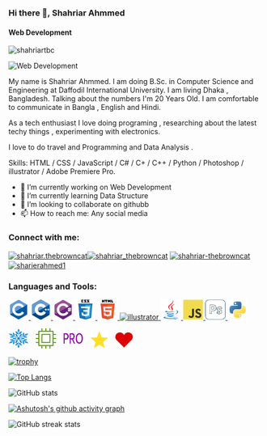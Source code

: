 ### Hi there 👋, Shahriar Ahmmed
#### Web Development 
<p align="left"> <img src="https://komarev.com/ghpvc/?username=shahriartbc&label=Profile%20views&color=0e75b6&style=flat" alt="shahriartbc" /> </p>

![Web Development ](https://scontent.fdac138-1.fna.fbcdn.net/v/t39.30808-6/328626254_956909441877420_1617260337356723835_n.jpg?stp=c0.47.526.526a_dst-jpg_p526x296&_nc_cat=100&ccb=1-7&_nc_sid=09cbfe&_nc_eui2=AeGMsZ7mhXho3TZqD999vvhHcDpWCM9UXidwOlYIz1ReJ9Mra4f73fAWMBNGjkhIOZ2J0Z2cr3hGjv_G-GyTbn-Q&_nc_ohc=QExPpQtrQOEAX-Zxw7m&_nc_ht=scontent.fdac138-1.fna&oh=00_AfDduGDjd8215dK4MFeI8yIVhUMzDAT6FS5DFTIzeSLZIQ&oe=64BEECAC)

My name is Shahriar Ahmmed. I am doing B.Sc. in Computer Science and Engineering at Daffodil International University. I am living Dhaka , Bangladesh. Talking about the numbers I'm 20 Years Old. I am comfortable to communicate in Bangla , English and Hindi.

As a tech enthusiast I love doing programing , researching about the latest techy things , experimenting with electronics. 

I love to do travel and Programming and Data Analysis .

Skills: HTML / CSS / JavaScript / C# / C+ /  C++ / Python / Photoshop / illustrator /  Adobe Premiere Pro.

- 🔭 I’m currently working on Web Development   
- 🌱 I’m currently learning Data Structure 
- 👯 I’m looking to collaborate on githubb 
- 📫 How to reach me: Any social media 


<h3 align="left">Connect with me:</h3>
<a href="https://fb.com/shahriar.thebrowncat" target="blank"><img align="center" src="https://raw.githubusercontent.com/rahuldkjain/github-profile-readme-generator/master/src/images/icons/Social/facebook.svg" alt="shahriar.thebrowncat" height="30" width="40" /></a><a href="https://instagram.com/shahriar_thebrowncat" target="blank"><img align="center" src="https://raw.githubusercontent.com/rahuldkjain/github-profile-readme-generator/master/src/images/icons/Social/instagram.svg" alt="shahriar_thebrowncat" height="30" width="40" /></a> <a href="https://linkedin.com/in/shahriar-thebrowncat" target="blank"><img align="center" src="https://raw.githubusercontent.com/rahuldkjain/github-profile-readme-generator/master/src/images/icons/Social/linked-in-alt.svg" alt="shahriar-thebrowncat" height="30" width="40" /></a>  <a href="https://twitter.com/sharierahmed1" target="blank"><img align="center" src="https://raw.githubusercontent.com/rahuldkjain/github-profile-readme-generator/master/src/images/icons/Social/twitter.svg" alt="sharierahmed1" height="30" width="40" /></a>



 <h3 align="left">Languages and Tools:</h3>

<p align="left"> <a href="https://www.cprogramming.com/" target="_blank" rel="noreferrer"> <img src="https://raw.githubusercontent.com/devicons/devicon/master/icons/c/c-original.svg" alt="c" width="40" height="40"/> </a> <a href="https://www.w3schools.com/cpp/" target="_blank" rel="noreferrer"> <img src="https://raw.githubusercontent.com/devicons/devicon/master/icons/cplusplus/cplusplus-original.svg" alt="cplusplus" width="40" height="40"/> </a> <a href="https://www.w3schools.com/cs/" target="_blank" rel="noreferrer"> <img src="https://raw.githubusercontent.com/devicons/devicon/master/icons/csharp/csharp-original.svg" alt="csharp" width="40" height="40"/> </a> <a href="https://www.w3schools.com/css/" target="_blank" rel="noreferrer"> <img src="https://raw.githubusercontent.com/devicons/devicon/master/icons/css3/css3-original-wordmark.svg" alt="css3" width="40" height="40"/> </a> <a href="https://www.w3.org/html/" target="_blank" rel="noreferrer"> <img src="https://raw.githubusercontent.com/devicons/devicon/master/icons/html5/html5-original-wordmark.svg" alt="html5" width="40" height="40"/> </a> <a href="https://www.adobe.com/in/products/illustrator.html" target="_blank" rel="noreferrer"> <img src="https://www.vectorlogo.zone/logos/adobe_illustrator/adobe_illustrator-icon.svg" alt="illustrator" width="40" height="40"/> </a> <a href="https://www.java.com" target="_blank" rel="noreferrer"> <img src="https://raw.githubusercontent.com/devicons/devicon/master/icons/java/java-original.svg" alt="java" width="40" height="40"/> </a> <a href="https://developer.mozilla.org/en-US/docs/Web/JavaScript" target="_blank" rel="noreferrer"> <img src="https://raw.githubusercontent.com/devicons/devicon/master/icons/javascript/javascript-original.svg" alt="javascript" width="40" height="40"/> </a> <a href="https://www.photoshop.com/en" target="_blank" rel="noreferrer"> <img src="https://raw.githubusercontent.com/devicons/devicon/master/icons/photoshop/photoshop-line.svg" alt="photoshop" width="40" height="40"/> </a> <a href="https://www.python.org" target="_blank" rel="noreferrer"> <img src="https://raw.githubusercontent.com/devicons/devicon/master/icons/python/python-original.svg" alt="python" width="40" height="40"/> </a> </p>


<a href='https://archiveprogram.github.com/'><img src='https://raw.githubusercontent.com/acervenky/animated-github-badges/master/assets/acbadge.gif' width='40' height='40'></a> <a href='https://docs.github.com/en/developers'><img src='https://raw.githubusercontent.com/acervenky/animated-github-badges/master/assets/devbadge.gif' width='40' height='40'></a> <a href='https://github.com/pricing'><img src='https://raw.githubusercontent.com/acervenky/animated-github-badges/master/assets/pro.gif' width='40' height='40'></a> <a href='https://stars.github.com/'><img src='https://raw.githubusercontent.com/acervenky/animated-github-badges/master/assets/starbadge.gif' width='35' height='35'></a> <a href='https://docs.github.com/en/github/supporting-the-open-source-community-with-github-sponsors'><img src='https://raw.githubusercontent.com/acervenky/animated-github-badges/master/assets/sponsorbadge.gif' width='35' height='35'></a> 

[![trophy](https://github-profile-trophy.vercel.app/?username=ShahriarTbc)](https://github.com/ryo-ma/github-profile-trophy)

[![Top Langs](https://github-readme-stats.vercel.app/api/top-langs/?username=ShahriarTbc)](https://github.com/anuraghazra/github-readme-stats)

![GitHub stats](https://github-readme-stats.vercel.app/api?username=ShahriarTbc&show_icons=true&count_private=true)  

[![Ashutosh's github activity graph](https://github-readme-activity-graph.vercel.app/graph?username=ShahriarTbc&bg_color=e3e3e3&color=000000&line=0cc048&point=345544&area=true&hide_border=true)](https://github.com/ashutosh00710/github-readme-activity-graph) 

<!--[GitHub metrics](https://metrics.lecoq.io/ShahriarTbc)-->

![GitHub streak stats](https://streak-stats.demolab.com/?user=ShahriarTbc)  

<!--![Profile views](https://gpvc.arturio.dev/ShahriarTbc)-->

